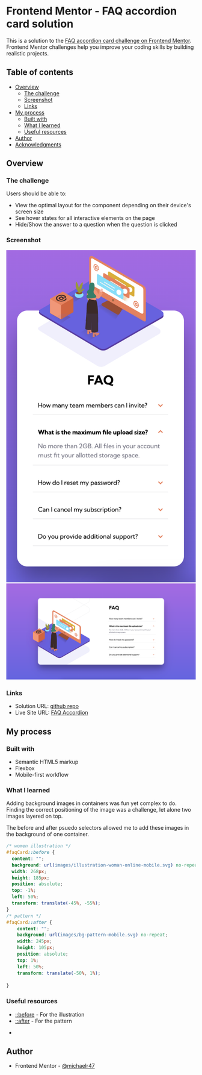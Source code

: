 # Frontend Mentor - FAQ accordion card solution

This is a solution to the [FAQ accordion card challenge on Frontend Mentor](https://www.frontendmentor.io/challenges/faq-accordion-card-XlyjD0Oam). Frontend Mentor challenges help you improve your coding skills by building realistic projects. 

## Table of contents

- [Overview](#overview)
  - [The challenge](#the-challenge)
  - [Screenshot](#screenshot)
  - [Links](#links)
- [My process](#my-process)
  - [Built with](#built-with)
  - [What I learned](#what-i-learned)
  - [Useful resources](#useful-resources)
- [Author](#author)
- [Acknowledgments](#acknowledgments)

## Overview

### The challenge

Users should be able to:

- View the optimal layout for the component depending on their device's screen size
- See hover states for all interactive elements on the page
- Hide/Show the answer to a question when the question is clicked

### Screenshot

![](./images/mobile-FAQ.png)
![](./images/desktop-FAQ.png)

### Links

- Solution URL: [github repo](https://github.com/michaelr47/FAQ-AccordionCard)
- Live Site URL: [FAQ Accordion](https://michaelr47.github.io/FAQ-AccordionCard/)

## My process

### Built with

- Semantic HTML5 markup
- Flexbox
- Mobile-first workflow

### What I learned

Adding background images in containers was fun yet complex to do. Finding the correct positioning of the image was a challenge, let alone two images layered on top.

The before and after psuedo selectors allowed me to add these images in the background of one container.

```css
/* women illustration */
#faqCard::before {
  content: "";
  background: url(images/illustration-woman-online-mobile.svg) no-repeat;
  width: 268px;
  height: 185px;
  position: absolute;
  top: -1%;
  left: 50%;
  transform: translate(-45%, -55%);
}
/* pattern */
#faqCard::after {
    content: "";
    background: url(images/bg-pattern-mobile.svg) no-repeat;
    width: 245px;
    height: 105px;
    position: absolute;
    top: 1%;
    left: 50%;
    transform: translate(-50%, 1%);

}

```


### Useful resources

- [::before](https://developer.mozilla.org/en-US/docs/Web/CSS/::before) - For the illustration
- [::after](https://developer.mozilla.org/en-US/docs/Web/CSS/::after) - For the pattern

*
## Author

- Frontend Mentor - [@michaelr47](https://www.frontendmentor.io/profile/michaelr47)
